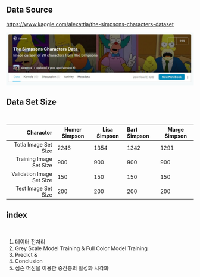 ## Data Source

https://www.kaggle.com/alexattia/the-simpsons-characters-dataset

<img src = './The Simpsons Kaggle screen shot.jpg' width='100%' height='50%'>

## Data Set Size

</br>

| Charactor | Homer Simpson | Lisa Simpson | Bart Simpson | Marge Simpson |
|--------:|--------|--------|:--------|--------|
| Totla Image Set Size| 2246 | 1354 | 1342 | 1291 |
| Training Image Set Size| 900 | 900 | 900 | 900 |
| Validation Image Set Size| 150 | 150 | 150 | 150 |
| Test Image Set Size | 200 | 200 | 200 | 200 |


## index
<br>

1. 데이터 전처리<br>
2.  Grey Scale Model Training & Full Color Model Training <br>
3. Predict & <br>
4. Conclusion <br>
5. 심슨 머신을 이용한 중간층의 활성화 시각화

